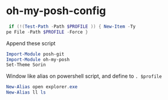# oh-my-posh-config
```powershell
 if (!(Test-Path -Path $PROFILE )) { New-Item -Ty
pe File -Path $PROFILE -Force }
```
Append these script 
```powershell 
Import-Module posh-git
Import-Module oh-my-posh
Set-Theme Sorin
```
Window like alias on powershell script, and define to `. $profile`

```powershell
New-Alias open explorer.exe
New-Alias ll ls
```
